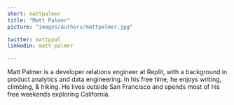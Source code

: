 ```yaml
---
short: mattpalmer
title: "Matt Palmer"
picture: "images/authors/mattpalmer.jpg"

twitter: mattppal
linkedin: matt-palmer

---
```


Matt Palmer is a developer relations engineer at Replit, with a background in product analytics and data engineering. In his free time, he enjoys writing, climbing, & hiking. He lives outside San Francisco and spends most of his free weekends exploring California.
